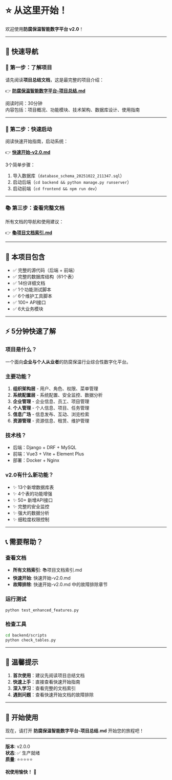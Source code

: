 # ⭐ 从这里开始！

欢迎使用**防腐保温智能数字平台 v2.0**！

---

## 🎯 快速导航

### 📖 第一步：了解项目

请先阅读**项目总结文档**，这是最完整的项目介绍：

👉 **[防腐保温智能数字平台-项目总结.md](./防腐保温智能数字平台-项目总结.md)**

阅读时间：30分钟  
内容包括：项目概况、功能模块、技术架构、数据库设计、使用指南

---

### 🚀 第二步：快速启动

阅读快速开始指南，启动系统：

👉 **[快速开始-v2.0.md](./快速开始-v2.0.md)**

3个简单步骤：
1. 导入数据库（`database_schema_20251022_211347.sql`）
2. 启动后端（`cd backend && python manage.py runserver`）
3. 启动前端（`cd frontend && npm run dev`）

---

### 📚 第三步：查看完整文档

所有文档的导航和使用建议：

👉 **[📚项目文档索引.md](./📚项目文档索引.md)**

---

## 🎁 本项目包含

- ✅ 完整的源代码（后端 + 前端）
- ✅ 完整的数据库结构（61个表）
- ✅ 14份详细文档
- ✅ 1个功能测试脚本
- ✅ 6个维护工具脚本
- ✅ 100+ API接口
- ✅ 6大业务模块

---

## ⚡ 5分钟快速了解

### 项目是什么？
一个面向**企业与个人从业者**的防腐保温行业综合性数字化平台。

### 主要功能？
1. **组织架构层** - 用户、角色、权限、菜单管理
2. **系统配置层** - 系统配置、安全监控、数据分析
3. **企业管理** - 企业信息、员工、项目管理
4. **个人管理** - 个人信息、项目、任务管理
5. **信息广场** - 信息发布、互动、浏览检索
6. **资源管理** - 资源信息、租赁、维护管理

### 技术栈？
- 后端：Django + DRF + MySQL
- 前端：Vue3 + Vite + Element Plus
- 部署：Docker + Nginx

### v2.0有什么新功能？
- ✨ 13个新增数据库表
- ✨ 4个表的功能增强
- ✨ 50+ 新增API接口
- ✨ 完整的安全监控
- ✨ 强大的数据分析
- ✨ 细粒度权限控制

---

## 📞 需要帮助？

### 查看文档
- **所有文档索引**: 📚项目文档索引.md
- **快速开始**: 快速开始-v2.0.md
- **故障排除**: 快速开始-v2.0.md 中的故障排除章节

### 运行测试
```bash
python test_enhanced_features.py
```

### 检查工具
```bash
cd backend/scripts
python check_tables.py
```

---

## 🎊 温馨提示

1. **首次使用**：建议先阅读项目总结文档
2. **快速上手**：直接查看快速开始指南
3. **深入学习**：查看完整的文档索引
4. **遇到问题**：查看快速开始文档的故障排除

---

## 🎉 开始使用

现在，请打开 **防腐保温智能数字平台-项目总结.md** 开始您的旅程吧！

---

**版本**: v2.0.0  
**状态**: ✅ 生产就绪  
**质量**: ⭐⭐⭐⭐⭐  

**祝使用愉快！** 🚀





